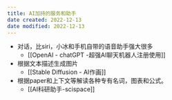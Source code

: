 ```yaml
---
title: AI加持的服务和助手
date created: 2022-12-13
date modified: 2022-12-13
---
```

- 对话，比siri，小冰和手机自带的语音助手强大很多
	- [[OpenAI - chatGPT -超强AI聊天机器人注册使用]]
- 根据文本描述生成图片
	- [[Stable Diffusion - AI作画]]
- 根据paper和上下文等解读各种专有名词，图表和公式。
	- [[AI科研助手-scispace]]
